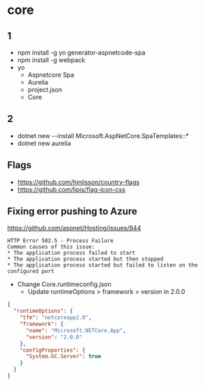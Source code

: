 
# core


## 1

- npm install -g yo generator-aspnetcode-spa
- npm install -g webpack
- yo
    - Aspnetcore Spa
    - Aurelia
    - project.json
    - Core

## 2

- dotnet new --install Microsoft.AspNetCore.SpaTemplates::*
- dotnet new aurelia

## Flags
- https://github.com/hjnilsson/country-flags
- https://github.com/lipis/flag-icon-css

## Fixing error pushing to Azure
https://github.com/aspnet/Hosting/issues/844

```text
HTTP Error 502.5 - Process Failure
Common causes of this issue:
* The application process failed to start
* The application process started but then stopped
* The application process started but failed to listen on the configured port
```

- Change Core.runtimeconfig.json 
  - Update runtimeOptions > framework > version in 2.0.0

```json
{
  "runtimeOptions": {
    "tfm": "netcoreapp2.0",
    "framework": {
      "name": "Microsoft.NETCore.App",
      "version": "2.0.0"
    },
    "configProperties": {
      "System.GC.Server": true
    }
  }
}
```
